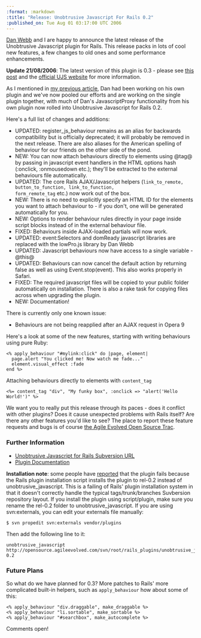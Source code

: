 ```yaml
--- 
:format: :markdown
:title: "Release: Unobtrusive Javascript For Rails 0.2"
:published_on: Tue Aug 01 03:17:00 UTC 2006
---
```

[Dan Webb](http://www.vivabit.com/bollocks) and I are happy to announce the latest release of the Unobtrusive Javascript plugin for Rails. This release packs in lots of cool new features, a few changes to old ones and some performance enhancements.

**Update 21/08/2006**: The latest version of this plugin is 0.3 - please see [this post](http://www.lukeredpath.co.uk/2006/8/21/ujs-rails-plugin-0-3-new-name-new-website) and the [official UJS website](http://www.ujs4rails.com) for more information.

As I mentioned in [my previous article](http://www.lukeredpath.co.uk/index.php/2006/06/06/introducing-unobtrusive-javascript-for-rails/), Dan had been working on his own plugin and we've now pooled our efforts and are working on the single plugin together, with much of Dan's JavascriptProxy functionality from his own plugin now rolled into Unobtrusive Javascript for Rails 0.2.

Here's a full list of changes and additions:

* UPDATED: register\_js\_behaviour remains as an alias for backwards compatibility but is officially deprecated; it will probably be removed in the next release. There are also aliases for the American spelling of behaviour for our friends on the other side of the pond.
* NEW: You can now attach behaviours directly to elements using @tag@</pre> by passing in javascript event handlers in the HTML options hash (:onclick, :onmousedown etc.); they'll be extracted to the external behaviours file automatically.
* UPDATED: The core Rails AJAX/Javascript helpers (<code>link\_to\_remote, button\_to\_function, link\_to\_function, form\_remote\_tag</code> etc.) now work out of the box.
* NEW: There is no need to explicitly specify an HTML ID for the elements you want to attach behaviour to - if you don't, one will be generated automatically for you.
* NEW: Options to render behaviour rules directly in your page inside script blocks instead of in the external behaviour file.
* FIXED: Behaviours inside AJAX-loaded partials will now work.
* UPDATED: event:Selectors and domReady javascript libraries are replaced with the lowPro.js library by Dan Webb
* UPDATED: Javascript behaviours now have access to a single variable - @this@
* UPDATED: Behaviours can now cancel the default action by returning false as well as using Event.stop(event). This also works properly in Safari.
* FIXED: The required javascript files will be copied to your public folder automatically on installation. There is also a rake task for copying files across when upgrading the plugin.
* NEW: Documentation!

There is currently only one known issue:

* Behaviours are not being reapplied after an AJAX request in Opera 9

Here's a look at some of the new features, starting with writing behaviours using pure Ruby:

	<% apply_behaviour "#mylink:click" do |page, element|
	  page.alert "You clicked me! Now watch me fade..."
	  element.visual_effect :fade
	end %>

Attaching behaviours directly to elements with <code>content\_tag</code>

	<%= content_tag "div", "My funky box", :onclick => "alert('Hello World!')" %>

We want you to really put this release through its paces - does it conflict with other plugins? Does it cause unexpected problems with Rails itself? Are there any other features you'd like to see? The place to report these feature requests and bugs is of course [the Agile Evolved Open Source Trac](http://opensource.agileevolved.com/trac/newticket).

### Further Information

* [Unobtrusive Javascript for Rails Subversion URL](http://opensource.agileevolved.com/svn/root/rails_plugins/unobtrusive_javascript/tags/rel-0.2)
* [Plugin Documentation](http://opensource.agileevolved.com/unobtrusivejs/)

**Installation note**: some people have [reported](http://opensource.agileevolved.com/trac/ticket/9) that the plugin fails because the Rails plugin installation script installs the plugin to rel-0.2 instead of unobtrusive\_javascript. This is a failing of Rails' plugin installation system in that it doesn't correctly handle the typical tags/trunk/branches Suvbersion repository layout. If you install the plugin using script/plugin, make sure you rename the rel-0.2 folder to unobtrusive\_javascript. If you are using svn:externals, you can edit your externals file manually:

	$ svn propedit svn:externals vendor/plugins

Then add the following line to it:

	unobtrusive_javascript http://opensource.agileevolved.com/svn/root/rails_plugins/unobtrusive_javascript/tags/rel-0.2

### Future Plans

So what do we have planned for 0.3? More patches to Rails' more complicated built-in helpers, such as <code>apply\_behaviour</code> how about some of this:

	<% apply_behaviour "div.draggable", make_draggable %>
	<% apply_behaviour "li.sortable", make_sortable %>
	<% apply_behaviour "#searchbox", make_autocomplete %>

Comments open!